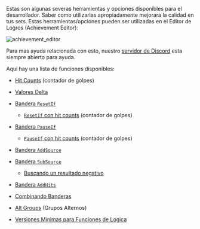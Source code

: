 Estas son algunas severas herramientas y opciones disponibles para el desarrollador. Saber como utilizarlas apropiadamente mejorara la calidad en tus sets. Estas herramientas/opciones pueden ser utilizadas en el Editor de Logros (Achievement Editor):

![achievement_editor](https://user-images.githubusercontent.com/8508804/33130013-0eb07d96-cf79-11e7-8f73-6d737dfe5e16.png)

Para mas ayuda relacionada con esto, nuestro [servidor de Discord](https://discord.gg/dq2E4hE) esta siempre abierto para ayuda.

Aqui hay una lista de funciones disponibles:

- <a name="hit-counts"></a>[Hit Counts](/es/developer-docs/hit-counts.html) (contador de golpes)

- <a name="delta-values"></a>[Valores Delta](/es/developer-docs/delta-values.html)

- <a name="resetif"></a>[Bandera `ResetIf`](/es/developer-docs/flags/resetif.html)

  - <a name="resetif-with-hit-counts"></a>[`ResetIf` con hit counts](/es/developer-docs/flags/resetif.html#resetif-with-hit-counts) (contador de golpes)

- <a name="pauseif"></a>[Bandera `PauseIf`](/es/developer-docs/flags/pauseif.html)

  - <a name="pauseif-with-hit-counts"></a>[`PauseIf` con hit counts](/es/developer-docs/flags/pauseif.html#pauseif-with-hit-counts) (contador de golpes)

- <a name="addsource"></a>[Bandera `AddSource`](/es/developer-docs/flags/addsource.html)

- <a name="subsource"></a>[Bandera `SubSource`](/es/developer-docs/flags/subsource.html)

  - <a name="checking-for-a-negative-result"></a>[Buscando un resultado negativo](/es/developer-docs/flags/subsource.html#checking-for-a-negative-result)

- <a name="addhits"></a>[Bandera `AddHits`](/es/developer-docs/flags/addhits-subhits.html)

- <a name="combining-flags"></a>[Combinando Banderas](/es/orphaned/combining-flags.html)

- <a name="alt-groups"></a>[Alt Groups](/es/developer-docs/alt-groups.html) (Grupos Alternos)

- <a name="minimum-required-versions"></a>[Versiones Minimas para Funciones de Logica](/es/developer-docs/minimum-required-versions-for-logic-features.html)

